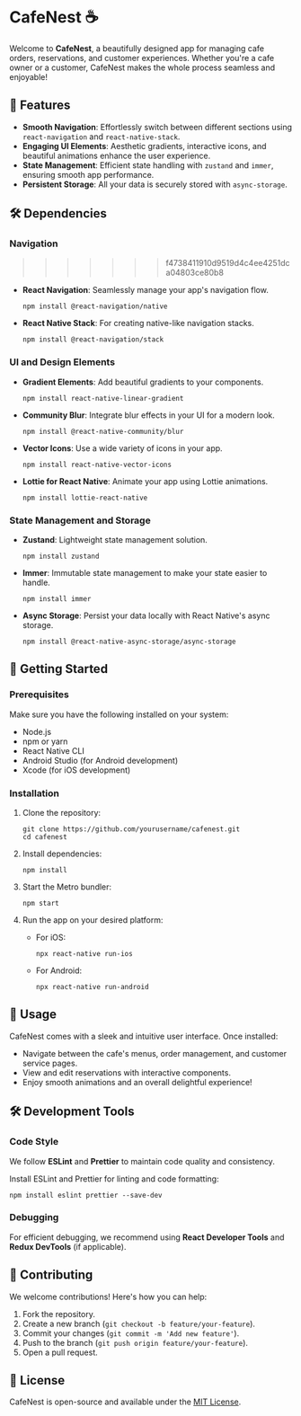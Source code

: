 # CafeNest ☕️

Welcome to **CafeNest**, a beautifully designed app for managing cafe orders, reservations, and customer experiences. Whether you're a cafe owner or a customer, CafeNest makes the whole process seamless and enjoyable!

## 📱 Features

- **Smooth Navigation**: Effortlessly switch between different sections using `react-navigation` and `react-native-stack`.
- **Engaging UI Elements**: Aesthetic gradients, interactive icons, and beautiful animations enhance the user experience.
- **State Management**: Efficient state handling with `zustand` and `immer`, ensuring smooth app performance.
- **Persistent Storage**: All your data is securely stored with `async-storage`.

## 🛠 Dependencies

### Navigation

>>>>>>> f4738411910d9519d4c4ee4251dca04803ce80b8
- **React Navigation**: Seamlessly manage your app's navigation flow.
  ```
  npm install @react-navigation/native
  ```
- **React Native Stack**: For creating native-like navigation stacks.
  ```
  npm install @react-navigation/stack
  ```

### UI and Design Elements

- **Gradient Elements**: Add beautiful gradients to your components.
  ```
  npm install react-native-linear-gradient
  ```
- **Community Blur**: Integrate blur effects in your UI for a modern look.
  ```
  npm install @react-native-community/blur
  ```
- **Vector Icons**: Use a wide variety of icons in your app.
  ```
  npm install react-native-vector-icons
  ```
- **Lottie for React Native**: Animate your app using Lottie animations.
  ```
  npm install lottie-react-native
  ```

### State Management and Storage

- **Zustand**: Lightweight state management solution.
  ```
  npm install zustand
  ```
- **Immer**: Immutable state management to make your state easier to handle.
  ```
  npm install immer
  ```
- **Async Storage**: Persist your data locally with React Native's async storage.
  ```
  npm install @react-native-async-storage/async-storage
  ```

## 🚀 Getting Started

### Prerequisites

Make sure you have the following installed on your system:

- Node.js
- npm or yarn
- React Native CLI
- Android Studio (for Android development)
- Xcode (for iOS development)

### Installation

1. Clone the repository:
   ```
   git clone https://github.com/yourusername/cafenest.git
   cd cafenest
   ```

2. Install dependencies:
   ```
   npm install
   ```

3. Start the Metro bundler:
   ```
   npm start
   ```

4. Run the app on your desired platform:
   - For iOS:
     ```
     npx react-native run-ios
     ```
   - For Android:
     ```
     npx react-native run-android
     ```

## 🌟 Usage

CafeNest comes with a sleek and intuitive user interface. Once installed:

- Navigate between the cafe's menus, order management, and customer service pages.
- View and edit reservations with interactive components.
- Enjoy smooth animations and an overall delightful experience!

## 🛠 Development Tools

### Code Style

We follow **ESLint** and **Prettier** to maintain code quality and consistency.

Install ESLint and Prettier for linting and code formatting:
```
npm install eslint prettier --save-dev
```

### Debugging

For efficient debugging, we recommend using **React Developer Tools** and **Redux DevTools** (if applicable).

## 🤝 Contributing

We welcome contributions! Here's how you can help:

1. Fork the repository.
2. Create a new branch (`git checkout -b feature/your-feature`).
3. Commit your changes (`git commit -m 'Add new feature'`).
4. Push to the branch (`git push origin feature/your-feature`).
5. Open a pull request.

## 📄 License

CafeNest is open-source and available under the [MIT License](LICENSE).